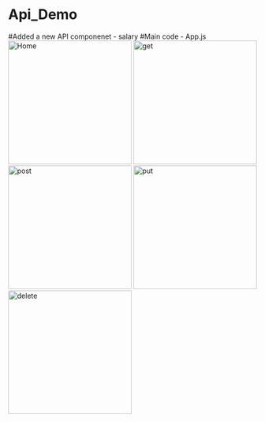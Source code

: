 # Api_Demo
#Added a new API componenet - salary
#Main code - App.js
<img width="250" alt="Home" src="https://github.com/Abinaya-0702/Api_Demo/assets/100523412/911a3ec3-7e51-43b6-b099-6be7cda67eaf">
<img width="250" alt="get" src="https://github.com/Abinaya-0702/Api_Demo/assets/100523412/d91cb4cb-c4ac-4eac-bbfa-78dcfec7be09">
<img width="250" alt="post" src="https://github.com/Abinaya-0702/Api_Demo/assets/100523412/ed8ab88f-7580-454a-aa95-86d92d83cb7d">
<img width="250" alt="put" src="https://github.com/Abinaya-0702/Api_Demo/assets/100523412/28eda1a4-a793-43bf-b00b-ddf73ffc3934">
<img width="250" alt="delete" src="https://github.com/Abinaya-0702/Api_Demo/assets/100523412/ed204a88-dd02-4979-b4e2-93a7551e1d7e">




